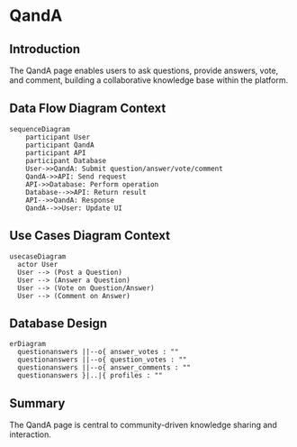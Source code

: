 # QandA

## Introduction
The QandA page enables users to ask questions, provide answers, vote, and comment, building a collaborative knowledge base within the platform.

## Data Flow Diagram Context
```mermaid
sequenceDiagram
    participant User
    participant QandA
    participant API
    participant Database
    User->>QandA: Submit question/answer/vote/comment
    QandA->>API: Send request
    API->>Database: Perform operation
    Database-->>API: Return result
    API-->>QandA: Response
    QandA-->>User: Update UI
```

## Use Cases Diagram Context
```mermaid
usecaseDiagram
  actor User
  User --> (Post a Question)
  User --> (Answer a Question)
  User --> (Vote on Question/Answer)
  User --> (Comment on Answer)
```

## Database Design
```mermaid
erDiagram
  questionanswers ||--o{ answer_votes : ""
  questionanswers ||--o{ question_votes : ""
  questionanswers ||--o{ answer_comments : ""
  questionanswers }|..|{ profiles : ""
```

## Summary
The QandA page is central to community-driven knowledge sharing and interaction. 